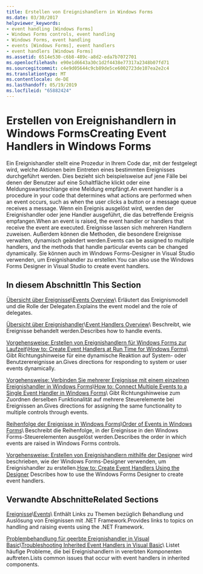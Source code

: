 ```yaml
---
title: Erstellen von Ereignishandlern in Windows Forms
ms.date: 03/30/2017
helpviewer_keywords:
- event handling [Windows Forms]
- Windows Forms controls, event handling
- Windows Forms, event handling
- events [Windows Forms], event handlers
- event handlers [Windows Forms]
ms.assetid: 6514e530-c6b8-489c-a8d2-eda7b7072701
ms.openlocfilehash: e90e1d6643a30c1d2f4438e77317a2348b07fd71
ms.sourcegitcommit: c4e9d05644c9cb89de5ce6002723de107ea2e2c4
ms.translationtype: MT
ms.contentlocale: de-DE
ms.lasthandoff: 05/19/2019
ms.locfileid: "65882424"
---
```

# <a name="creating-event-handlers-in-windows-forms"></a><span data-ttu-id="b7ee7-102">Erstellen von Ereignishandlern in Windows Forms</span><span class="sxs-lookup"><span data-stu-id="b7ee7-102">Creating Event Handlers in Windows Forms</span></span>

<span data-ttu-id="b7ee7-103">Ein Ereignishandler stellt eine Prozedur in Ihrem Code dar, mit der festgelegt wird, welche Aktionen beim Eintreten eines bestimmten Ereignisses durchgeführt werden. Dies bezieht sich beispielsweise auf jene Fälle bei denen der Benutzer auf eine Schaltfläche klickt oder eine Meldungswarteschlange eine Meldung empfängt.</span><span class="sxs-lookup"><span data-stu-id="b7ee7-103">An event handler is a procedure in your code that determines what actions are performed when an event occurs, such as when the user clicks a button or a message queue receives a message.</span></span> <span data-ttu-id="b7ee7-104">Wenn ein Ereignis ausgelöst wird, werden der Ereignishandler oder jene Handler ausgeführt, die das betreffende Ereignis empfangen.</span><span class="sxs-lookup"><span data-stu-id="b7ee7-104">When an event is raised, the event handler or handlers that receive the event are executed.</span></span> <span data-ttu-id="b7ee7-105">Ereignisse lassen sich mehreren Handlern zuweisen. Außerdem können die Methoden, die besondere Ereignisse verwalten, dynamisch geändert werden.</span><span class="sxs-lookup"><span data-stu-id="b7ee7-105">Events can be assigned to multiple handlers, and the methods that handle particular events can be changed dynamically.</span></span> <span data-ttu-id="b7ee7-106">Sie können auch im Windows Forms-Designer in Visual Studio verwenden, um Ereignishandler zu erstellen.</span><span class="sxs-lookup"><span data-stu-id="b7ee7-106">You can also use the Windows Forms Designer in Visual Studio to create event handlers.</span></span>

## <a name="in-this-section"></a><span data-ttu-id="b7ee7-107">In diesem Abschnitt</span><span class="sxs-lookup"><span data-stu-id="b7ee7-107">In This Section</span></span>

 <span data-ttu-id="b7ee7-108">[Übersicht über Ereignisse](events-overview-windows-forms.md)\\</span><span class="sxs-lookup"><span data-stu-id="b7ee7-108">[Events Overview](events-overview-windows-forms.md)\\</span></span>
 <span data-ttu-id="b7ee7-109">Erläutert das Ereignismodell und die Rolle der Delegaten.</span><span class="sxs-lookup"><span data-stu-id="b7ee7-109">Explains the event model and the role of delegates.</span></span>

 <span data-ttu-id="b7ee7-110">[Übersicht über Ereignishandler](event-handlers-overview-windows-forms.md)\\</span><span class="sxs-lookup"><span data-stu-id="b7ee7-110">[Event Handlers Overview](event-handlers-overview-windows-forms.md)\\</span></span>
 <span data-ttu-id="b7ee7-111">Beschreibt, wie Ereignisse behandelt werden.</span><span class="sxs-lookup"><span data-stu-id="b7ee7-111">Describes how to handle events.</span></span>

 <span data-ttu-id="b7ee7-112">[Vorgehensweise: Erstellen von Ereignishandlern für Windows Forms zur Laufzeit](how-to-create-event-handlers-at-run-time-for-windows-forms.md)\\</span><span class="sxs-lookup"><span data-stu-id="b7ee7-112">[How to: Create Event Handlers at Run Time for Windows Forms](how-to-create-event-handlers-at-run-time-for-windows-forms.md)\\</span></span>
 <span data-ttu-id="b7ee7-113">Gibt Richtungshinweise für eine dynamische Reaktion auf System- oder Benutzerereignisse an.</span><span class="sxs-lookup"><span data-stu-id="b7ee7-113">Gives directions for responding to system or user events dynamically.</span></span>

 <span data-ttu-id="b7ee7-114">[Vorgehensweise: Verbinden Sie mehrerer Ereignisse mit einem einzelnen Ereignishandler in Windows Forms](how-to-connect-multiple-events-to-a-single-event-handler-in-windows-forms.md)\\</span><span class="sxs-lookup"><span data-stu-id="b7ee7-114">[How to: Connect Multiple Events to a Single Event Handler in Windows Forms](how-to-connect-multiple-events-to-a-single-event-handler-in-windows-forms.md)\\</span></span>
 <span data-ttu-id="b7ee7-115">Gibt Richtungshinweise zum Zuordnen derselben Funktionalität auf mehrere Steuerelemente bei Ereignissen an.</span><span class="sxs-lookup"><span data-stu-id="b7ee7-115">Gives directions for assigning the same functionality to multiple controls through events.</span></span>

 <span data-ttu-id="b7ee7-116">[Reihenfolge der Ereignisse in Windows Forms](order-of-events-in-windows-forms.md)\\</span><span class="sxs-lookup"><span data-stu-id="b7ee7-116">[Order of Events in Windows Forms](order-of-events-in-windows-forms.md)\\</span></span>
 <span data-ttu-id="b7ee7-117">Beschreibt die Reihenfolge, in der Ereignisse in den Windows Forms-Steuerelementen ausgelöst werden.</span><span class="sxs-lookup"><span data-stu-id="b7ee7-117">Describes the order in which events are raised in Windows Forms controls.</span></span>

 <span data-ttu-id="b7ee7-118">[Vorgehensweise: Erstellen von Ereignishandlern mithilfe der Designer](https://docs.microsoft.com/previous-versions/visualstudio/visual-studio-2010/zwwsdtbk(v=vs.100)) wird beschrieben, wie der Windows Forms-Designer verwenden, um Ereignishandler zu erstellen.</span><span class="sxs-lookup"><span data-stu-id="b7ee7-118">[How to: Create Event Handlers Using the Designer](https://docs.microsoft.com/previous-versions/visualstudio/visual-studio-2010/zwwsdtbk(v=vs.100)) Describes how to use the Windows Forms Designer to create event handlers.</span></span>

## <a name="related-sections"></a><span data-ttu-id="b7ee7-119">Verwandte Abschnitte</span><span class="sxs-lookup"><span data-stu-id="b7ee7-119">Related Sections</span></span>

 <span data-ttu-id="b7ee7-120">[Ereignisse](../../standard/events/index.md)\\</span><span class="sxs-lookup"><span data-stu-id="b7ee7-120">[Events](../../standard/events/index.md)\\</span></span>
 <span data-ttu-id="b7ee7-121">Enthält Links zu Themen bezüglich Behandlung und Auslösung von Ereignissen mit .NET Framework.</span><span class="sxs-lookup"><span data-stu-id="b7ee7-121">Provides links to topics on handling and raising events using the .NET Framework.</span></span>

 <span data-ttu-id="b7ee7-122">[Problembehandlung für geerbte Ereignishandler in Visual Basic](~/docs/visual-basic/programming-guide/language-features/events/troubleshooting-inherited-event-handlers.md)\\</span><span class="sxs-lookup"><span data-stu-id="b7ee7-122">[Troubleshooting Inherited Event Handlers in Visual Basic](~/docs/visual-basic/programming-guide/language-features/events/troubleshooting-inherited-event-handlers.md)\\</span></span>
 <span data-ttu-id="b7ee7-123">Listet häufige Probleme, die bei Ereignishandlern in vererbten Komponenten auftreten.</span><span class="sxs-lookup"><span data-stu-id="b7ee7-123">Lists common issues that occur with event handlers in inherited components.</span></span>
